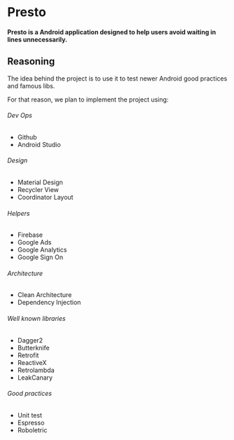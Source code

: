 # Presto

#### Presto is a Android application designed to help users avoid waiting in lines unnecessarily.

## Reasoning
The idea behind the project is to use it to test newer Android good practices and famous libs.

For that reason, we plan to implement the project using:

###### Dev Ops
* Github
* Android Studio

###### Design
* Material Design
* Recycler View
* Coordinator Layout

###### Helpers
* Firebase
* Google Ads
* Google Analytics
* Google Sign On

###### Architecture
* Clean Architecture
* Dependency Injection

###### Well known libraries
* Dagger2
* Butterknife
* Retrofit
* ReactiveX
* Retrolambda
* LeakCanary

###### Good practices
* Unit test
* Espresso
* Roboletric